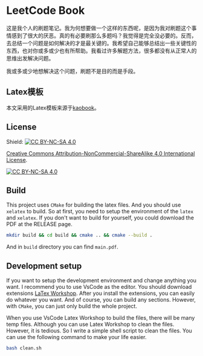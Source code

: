 # LeetCode Book

这是我个人的刷题笔记。我为何想要做一个这样的东西呢，是因为我对刷题这个事情感到了很大的厌恶。真的有必要刷那么多题吗？我觉得是完全没必要的。反而，去总结一个问题是如何解决的才是最关键的。我希望自己能够总结出一些关键性的东西，也对你或多或少也有所帮助。我看过许多解题方法，很多都没有从正常人的思维出发解决问题。

我或多或少地想解决这个问题，刷题不是目的而是手段。



## Latex模板

本文采用的Latex模板来源于[kaobook](https://github.com/fmarotta/kaobook)。

## License

Shield: [![CC BY-NC-SA 4.0][cc-by-nc-sa-shield]][cc-by-nc-sa]

[Creative Commons Attribution-NonCommercial-ShareAlike 4.0 International License][cc-by-nc-sa].

[![CC BY-NC-SA 4.0][cc-by-nc-sa-image]][cc-by-nc-sa]

[cc-by-nc-sa]: http://creativecommons.org/licenses/by-nc-sa/4.0/
[cc-by-nc-sa-image]: https://licensebuttons.net/l/by-nc-sa/4.0/88x31.png
[cc-by-nc-sa-shield]: https://img.shields.io/badge/License-CC%20BY--NC--SA%204.0-lightgrey.svg

## Build

This project uses `CMake` for building the latex files. And you should use `xelatex` to build.
So at first, you need to setup the environment of the `latex` and `xelatex`. If you don't want
to build for yourself, you could download the PDF at the RELEASE page.

```sh
mkdir build && cd build && cmake .. && cmake --build .
```

And in `build` directory you can find `main.pdf`.

## Development setup

If you want to setup the development environment and change anything you want. I recommend you
to use VsCode as the editor. You should download extensions
[LaTex Workshop](https://marketplace.visualstudio.com/items?itemName=James-Yu.latex-workshop).
After you install the extensions, you can easily do whatever you want. And of course, you can
build any sections. However, with `CMake`, you can just only build the whole project.

When you use VsCode Latex Workshop to build the files, there will be many temp files. Although
you can use Latex Workshop to clean the files. However, it is tedious. So I write a simple
shell script to clean the files. You can use the following command to make your life easier.

```sh
bash clean.sh
```

